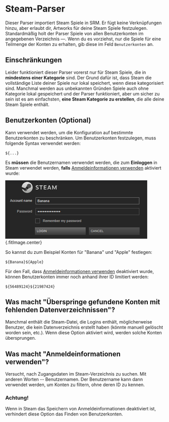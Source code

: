 # Steam-Parser

Dieser Parser importiert Steam Spiele in SRM. Er fügt keine Verknüpfungen hinzu, aber erlaubt dir, Artworks für deine Steam Spiele festzulegen. Standardmäßig holt der Parser Spiele von allen Benutzerkonten im angegebenen Verzeichnis &mdash;. Wenn du es vorziehst, nur die Spiele für eine Teilmenge der Konten zu erhalten, gib diese im Feld `Benutzerkonten` an.

## Einschränkungen
Leider funktioniert dieser Parser vorerst nur für Steam Spiele, die in **mindestens einer Kategorie** sind. Der Grund dafür ist, dass Steam die vollständige Liste deiner Spiele nur lokal speichert, wenn diese kategorisiert sind. Manchmal werden aus unbekannten Gründen Spiele auch ohne Kategorie lokal gespeichert und der Parser funktioniert, aber um sicher zu sein ist es am einfachsten, **eine Steam Kategorie zu erstellen**, die alle deine Steam Spiele enthält.

## Benutzerkonten (Optional)

Kann verwendet werden, um die Konfiguration auf bestimmte Benutzerkonten zu beschränken. Um Benutzerkonten festzulegen, muss folgende Syntax verwendet werden:
```
${...}
```
Es **müssen** die Benutzernamen verwendet werden, die zum **Einloggen** in Steam verwendet werden, **falls** [Anmeldeinformationen verwenden](#what-does-use-account-credentials-do) aktiviert wurde:

![Konto-Beispiel](../../../assets/images/user-account-example.png) {.fitImage.center}

So kannst du zum Beispiel Konten für "Banana" und "Apple" festlegen:

```
${Banana}${Apple}
```

Für den Fall, dass [Anmeldeinformationen verwenden](#what-does-use-account-credentials-do) deaktiviert wurde, können Benutzerkonten immer noch anhand ihrer ID limitiert werden:

```
${56489124}${21987424}
```

## Was macht "Überspringe gefundene Konten mit fehlenden Datenverzeichnissen"?

Manchmal enthält die Steam-Datei, die Logins enthält, möglicherweise Benutzer, die kein Datenverzeichnis erstellt haben (könnte manuell gelöscht worden sein, etc.). Wenn diese Option aktiviert wird, werden solche Konten übersprungen.

## Was macht "Anmeldeinformationen verwenden"?

Versucht, nach Zugangsdaten im Steam-Verzeichnis zu suchen. Mit anderen Worten -- Benutzernamen. Der Benutzername kann dann verwendet werden, um Konten zu filtern, ohne deren ID zu kennen.

### Achtung!

Wenn in Steam das Speichern von Anmeldeinformationen deaktiviert ist, verhindert diese Option das Finden von Benutzerkonten.
